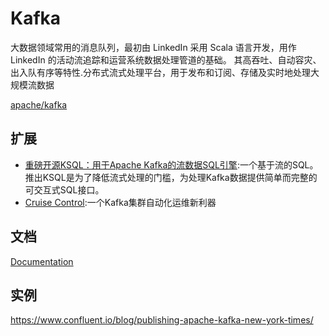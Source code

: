 # Kafka

大数据领域常用的消息队列，最初由 LinkedIn 采用 Scala 语言开发，用作 LinkedIn 的活动流追踪和运营系统数据处理管道的基础。 其高吞吐、自动容灾、出入队有序等特性.分布式流式处理平台，用于发布和订阅、存储及实时地处理大规模流数据

[apache/kafka](https://github.com/apache/kafka)

## 扩展

- [重磅开源KSQL：用于Apache Kafka的流数据SQL引擎](http://www.infoq.com/cn/news/2017/08/KSQL-open-source-apache-kafka):一个基于流的SQL。推出KSQL是为了降低流式处理的门槛，为处理Kafka数据提供简单而完整的可交互式SQL接口。
- [Cruise Control](http://www.infoq.com/cn/news/2017/09/LinkedIn-open-Cruise-Control-Kaf):一个Kafka集群自动化运维新利器

## 文档

[Documentation](http://kafka.apache.org/documentation.html)

## 实例

<https://www.confluent.io/blog/publishing-apache-kafka-new-york-times/>
